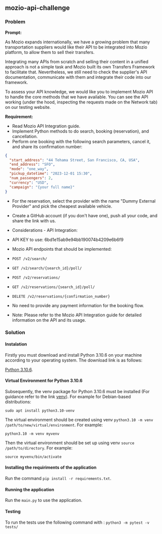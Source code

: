 ## mozio-api-challenge
### Problem
**Prompt:**

As Mozio expands internationally, we have a growing problem that many transportation suppliers would like their API to be integrated into Mozio platform, to allow them to sell their transfers.

Integrating many APIs from scratch and selling their content in a unified approach is not a simple task and Mozio built its own Transfers Framework to facilitate that. Nevertheless, we still need to check the supplier's API documentation, communicate with them and integrate their code into our framework.

To assess your API knowledge, we would like you to implement Mozio API to handle the core methods that we have available. You can see the API working (under the hood, inspecting the requests made on the Network tab) on our testing website.

**Requirement:**

* Read Mozio API Integration guide.
* Implement Python methods to do search, booking (reservation), and cancellation.
* Perform one booking with the following search parameters, cancel it, and share its confirmation number:
```json
{
  "start_address": "44 Tehama Street, San Francisco, CA, USA",
  "end_address": "SFO",
  "mode": "one_way",
  "pickup_datetime": "2023-12-01 15:30",
  "num_passengers": 2,
  "currency": "USD",
  "campaign": "{your full name}"
}
```
* For the reservation, select the provider with the name "Dummy External Provider" and pick the cheapest available vehicle.
* Create a GitHub account (if you don't have one), push all your code, and share the link with us.
* Considerations - API Integration:

* API KEY to use: 6bd1e15ab9e94bb190074b4209e6b6f9
* Mozio API endpoints that should be implemented:
*   `POST /v2/search/`
*   `GET /v2/search/{search_id}/poll/`
*   `POST /v2/reservations/`
*   `GET /v2/reservations/{search_id}/poll/`
*   `DELETE /v2/reservations/{confirmation_number}`
* No need to provide any payment information for the booking flow.
* Note: Please refer to the Mozio API Integration guide for detailed information on the API and its usage.

### Solution

#### Instalation
Firstly you must download and install Python 3.10.6 on your machine according to your operating system. The download link is as follows:

[Python 3.10.6](https://www.python.org/downloads/release/python-3106/).

#### Virtual Environment for Python 3.10.6

Subsequently, the venv package for Python 3.10.6 must be installed (For guidance refer to the link [venv](https://docs.python.org/3/library/venv.html)). For example for Debian-based distributions:

`sudo apt install python3.10-venv`

The virtual environment should be created using venv `python3.10 -m venv /path/to/new/virtual/environment`. For example:

`python3.10 -m venv myvenv`

Then the virtual environment should be set up using venv `source /path/to/directory`. For example:

`source myvenv/bin/activate`

#### Installing the requiriments of the application

Run the command `pip install -r requirements.txt`.

#### Running the application
Run the `main.py` to use the application.

#### Testing
To run the tests use the following command with :
`python3 -m pytest -v tests/`